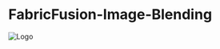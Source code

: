 # FabricFusion-Image-Blending
![Logo](https://github.com/user-attachments/assets/9c4b8511-d6fb-4fc0-bcf0-6a6f6bc34861)

